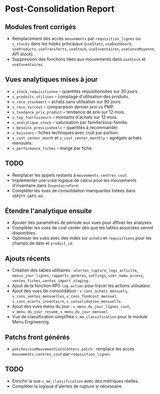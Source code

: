 # Post-Consolidation Report

## Modules front corrigés
- Remplacement des accès `mouvements` par `requisition_lignes` ou `v_stocks` dans les hooks principaux (`useStats`, `useDashboard`, `useProducts`, `useTransferts`, `useStock`, `useInventaires`, `useConsoMoyenne`, API stock).
- Suppression des fonctions liées aux mouvements dans `useStock` et `useInventaires`.

## Vues analytiques mises à jour
- `v_stock_requisitionne` – quantités réquisitionnées sur 30 jours.
- `v_produits_utilises` – comptage d'utilisation des produits.
- `v_reco_stockmort` – achats sans utilisation sur 90 jours.
- `v_reco_surcout` – comparaison dernier prix vs PMP.
- `v_tendance_prix_produit` – tendance de prix sur 12 mois.
- `v_top_fournisseurs` – montants d'achats sur 12 mois.
- `v_analytique_stock` – valorisation par famille/sous-famille.
- `v_besoins_previsionnels` – quantités à recommander.
- `v_boissons` – fiches techniques avec coût par portion.
- `v_cost_center_month` et `v_cost_center_monthly` – agrégats achats mensuels.
- `v_performance_fiches` – marge par fiche.

## TODO
- Remplacer les appels restants à `mouvements_centres_cout`.
- Implémenter une vraie logique de calcul pour les mouvements d'inventaire dans `InventaireForm`.
- Compléter les vues de consolidation manquantes listées dans `VERIFY_GAPS.md`.

## Étendre l'analytique ensuite
- Ajouter des paramètres de période aux vues pour affiner les analyses.
- Compléter les vues de cost center dès que les tables associées seront disponibles.
- Optimiser les vues avec des index sur `achats` et `requisitions` pour les champs de date et `produit_id`.

## Ajouts récents
- Création des tables utilitaires : `alertes_rupture`, `logs_activite`, `menus_jour_lignes`, `rapports_generes`, `settings`, `user_mama_access`, `ventes_fiches`, `ventes_import_staging`.
- Ajout de la fonction RPC `log_action` pour tracer les actions utilisateur.
- Ajout des vues de consolidation : `v_cons_achats_mensuels`, `v_cons_ventes_mensuelles`, `v_cons_foodcost_mensuel`, `v_cons_ecarts_inventaire`, `v_consolidation_mensuelle`.
- Ajout des vues menu du jour : `v_menu_du_jour_lignes_cout`, `v_menu_du_jour_resume`, `v_menu_du_jour_mensuel`.
- Vue de classification simplifiée `v_me_classification` pour le module Menu Engineering.

## Patchs front générés
- `patches/useMouvementCostCenters.patch` : remplace les accès `mouvements_centres_cout` par `requisition_lignes`.

## TODO
- Enrichir la vue `v_me_classification` avec des métriques réelles.
- Compléter la logique d'alertes de rupture si nécessaire.
